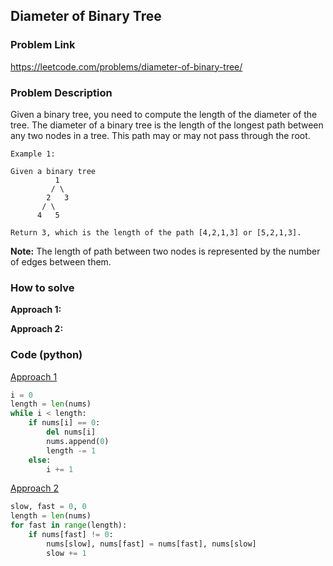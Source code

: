 ## Diameter of Binary Tree

### Problem Link
https://leetcode.com/problems/diameter-of-binary-tree/

### Problem Description 

Given a binary tree, you need to compute the length of the diameter of the tree. The diameter of a binary tree is the length of the longest path between any two nodes in a tree. This path may or may not pass through the root.


```
Example 1:

Given a binary tree
          1
         / \
        2   3
       / \     
      4   5    

Return 3, which is the length of the path [4,2,1,3] or [5,2,1,3].
```
**Note:** The length of path between two nodes is represented by the number of edges between them.

### How to solve 

**Approach 1:** 



**Approach 2:** 



### Code (python)

[Approach 1](https://github.com/yanray/leetcode/blob/master/problems/0283Move_Zeroes/0283Move_Zeroes1.py)

```python
i = 0
length = len(nums)
while i < length:
    if nums[i] == 0:
        del nums[i]
        nums.append(0)
        length -= 1
    else:
        i += 1
```

[Approach 2](https://github.com/yanray/leetcode/blob/master/problems/0283Move_Zeroes/0283Move_Zeroes2.py)

```python
slow, fast = 0, 0
length = len(nums)
for fast in range(length): 
    if nums[fast] != 0:
        nums[slow], nums[fast] = nums[fast], nums[slow]
        slow += 1
```

